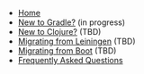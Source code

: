 - [Home](README.md)
- [New to Gradle?](new-gradle.md) (in progress)
- [New to Clojure?](new-clojure.md) (TBD)
- [Migrating from Leiningen](migrate-lein.md) (TBD)
- [Migrating from Boot](migrate-boot.md) (TBD)
- [Frequently Asked Questions](faq.md)
